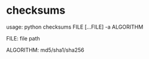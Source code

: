 # checksums
usage: python checksums FILE [...FILE] -a ALGORITHM

FILE: file path 

ALGORITHM: md5/sha1/sha256
